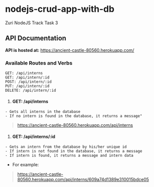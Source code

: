 # nodejs-crud-app-with-db
Zuri NodeJS Track Task 3

## API Documentation
**API is hosted at:** https://ancient-castle-80560.herokuapp.com/

### Available Routes and Verbs 
```
GET: /api/interns
GET: /api/intern/:id
POST: /api/intern/:id
PUT: /api/intern/:id
DELETE: /api/intern/:id
```

1. #### GET: /api/interns
```
- Gets all interns in the database
- If no intern is found in the database, it returns a message"
```
> <https://ancient-castle-80560.herokuapp.com/api/interns>


1. #### GET: /api/interns/:id
```
- Gets an intern from the database by his/her unique id
- If intern is not found in the database, it returns a message
- If intern is found, it returns a message and intern data
```
* For example:
> <https://ancient-castle-80560.herokuapp.com/api/interns/609a74d1389e310015bdce05>